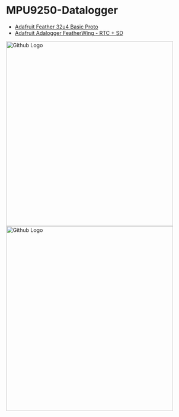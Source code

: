 # MPU9250-Datalogger
- [Adafruit Feather 32u4 Basic Proto](https://www.adafruit.com/product/2771)
- [Adafruit Adalogger FeatherWing - RTC + SD](https://www.adafruit.com/product/2922)



<img src="https://github.com/wdpckr92/MPU9250-Datalogger/blob/master/IMG_20200327_175819.jpg" width="450" height="500" title="Github Logo">
<img src="https://github.com/wdpckr92/MPU9250-Datalogger/blob/master/IMG_20200327_175925.jpg" width="450" height="500" title="Github Logo">


